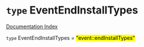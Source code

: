 # `type` EventEndInstallTypes

[Documentation Index](../README.md)

`type` EventEndInstallTypes = <mark>"event::endInstallTypes"</mark>